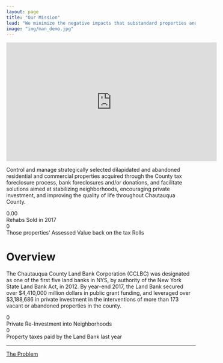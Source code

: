 ```yaml
---
layout: page
title: "Our Mission"
lead: "We minimize the negative impacts that substandard properties and structures have on communities,<br/> thereby stabilizing neighborhoods and main streets alike."
image: "img/man_demo.jpg"
---
```

<iframe class="center-block video" width="560" height="315" src="https://www.youtube.com/embed/hKwv6ZR_d2s?rel=0&amp;showinfo=0" frameborder="0" allowfullscreen></iframe>

Control and manage strategically selected dilapidated and abandoned residential and commercial properties acquired through the County tax foreclosure process, bank foreclosures and/or donations, and facilitate solutions aimed at stabilizing neighborhoods, encouraging private investment, and improving the quality of life throughout Chautauqua County.

<div class="number">
  <div class="col-xs-2">
    <span class="fa fa-home number-icon"></span>
  </div>  
  <div class="col-xs-10">
    <div id="odometer" class="odometer rehabs-sold">0.00</div>
    <script>
      $(window).scroll(function() {
         var hT = $('.rehabs-sold').offset().top,
             hH = $('.rehabs-sold').outerHeight(),
             wH = $(window).height(),
             wS = $(this).scrollTop();
          console.log((hT-wH) , wS);
         if (wS > (hT+hH-wH)){
           setTimeout(function(){
               $('.rehabs-sold').html(20);
           }, 100);
         }
      });
    </script>
  </div>
  <div class="number-caption">Rehabs Sold in 2017</div>
</div>

<div class="number">
  <div class="col-xs-2">
    <span class="fa fa-dollar number-icon" style="height:111px;"></span>
  </div>  
  <div class="col-xs-10">
    <div id="odometer" class="odometer assessed-value">0</div>
    <script>
      $(window).scroll(function() {
         var hT = $('.assessed-value').offset().top,
             hH = $('.assessed-value').outerHeight(),
             wH = $(window).height(),
             wS = $(this).scrollTop();
          console.log((hT-wH) , wS);
         if (wS > (hT+hH-wH)){
           setTimeout(function(){
               $('.assessed-value').html(1182623);
           }, 100);
         }
      });
    </script>
  </div>
  <div class="number-caption">Those properties’ Assessed Value back on the tax Rolls</div>
</div>

# Overview

The Chautauqua County Land Bank Corporation (CCLBC) was designated as one of the first five land banks in NYS, by authority of the New York State Land Bank Act, in 2012. By year-end 2017, the Land Bank secured over $4,410,000 million dollars in public grant funding, and leveraged over $3,188,686 in private investment in the interventions of more than 173 vacant or abandoned properties in the county.

<div class="number">
  <div class="col-xs-2">
    <span class="fa fa-dollar number-icon" style="height:111px;"></span>
  </div>  
  <div class="col-xs-10">
    <div id="odometer" class="odometer private-investment">0</div>
    <script>
      $(window).scroll(function() {
         var hT = $('.private-investment').offset().top,
             hH = $('.private-investment').outerHeight(),
             wH = $(window).height(),
             wS = $(this).scrollTop();
          console.log((hT-wH) , wS);
         if (wS > (hT+hH-wH)){
           setTimeout(function(){
               $('.private-investment').html(1118372);
           }, 100);
         }
      });
    </script>
  </div>
  <div class="number-caption">Private Re-Investment into Neighborhoods</div>
</div>

<div class="number">
  <div class="col-xs-2">
    <span class="fa fa-dollar number-icon" style="height:111px;"></span>
  </div>  
  <div class="col-xs-10">
    <div id="odometer" class="odometer cclbc-taxes">0</div>
    <script>
      $(window).scroll(function() {
         var hT = $('.cclbc-taxes').offset().top,
             hH = $('.cclbc-taxes').outerHeight(),
             wH = $(window).height(),
             wS = $(this).scrollTop();
          console.log((hT-wH) , wS);
         if (wS > (hT+hH-wH)){
           setTimeout(function(){
               $('.cclbc-taxes').html(40521);
           }, 100);
         }
      });
    </script>
  </div>
  <div class="number-caption">Property taxes paid by the Land Bank last year</div>
</div>

<hr>

<a href="problem" class="btn btn-default btn-lg center-block">The Problem <i class="fa fa-arrow-right"></i></a>
